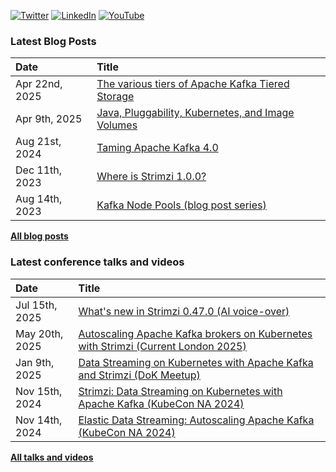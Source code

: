 [![Twitter](https://img.shields.io/badge/Twitter-1DA1F2?style=flat&logo=Twitter&logoColor=white&link=https://twitter.com/scholzj)](https://twitter.com/scholzj)
[![LinkedIn](https://img.shields.io/badge/LinkedIn-0077B5?style=flat&logo=LinkedIn&logoColor=white&link=https://www.linkedin.com/in/scholzj/)](https://www.linkedin.com/in/scholzj/)
[![YouTube](https://img.shields.io/badge/YouTube-red?style=flat&logo=YouTube&logoColor=white&link=https://www.youtube.com/channel/UCiT1zgJHHLhd5X-SyiLd2dw)](https://www.youtube.com/channel/UCiT1zgJHHLhd5X-SyiLd2dw)

### Latest Blog Posts

| Date          | Title |
|:--------------|:------|
| Apr 22nd, 2025 | [The various tiers of Apache Kafka Tiered Storage](https://strimzi.io/blog/2025/04/22/tha-various-tiers-of-apache-kafka-tiered-storage/) |
| Apr 9th, 2025 | [Java, Pluggability, Kubernetes, and Image Volumes](./blog-posts/java-pluggability-kubernetes-and-image-volumes.md) |
| Aug 21st, 2024 | [Taming Apache Kafka 4.0](https://strimzi.io/blog/2024/08/21/taming-apache-kafka-4.0/) |
| Dec 11th, 2023 | [Where is Strimzi 1.0.0?](https://strimzi.io/blog/2023/12/11/where-is-strimzi-1.0.0/) |
| Aug 14th, 2023 | [Kafka Node Pools (blog post series)](https://strimzi.io/blog/2023/08/14/kafka-node-pools-introduction/) |

[**All blog posts**](https://github.com/scholzj/scholzj/blob/master/BLOG-POSTS.md)

### Latest conference talks and videos

| Date           | Title |
|:---------------|:------|
| Jul 15th, 2025 | [What's new in Strimzi 0.47.0 (AI voice-over)](https://youtu.be/uxYkznM6m4c) |
| May 20th, 2025 | [Autoscaling Apache Kafka brokers on Kubernetes with Strimzi (Current London 2025)](https://current.confluent.io/post-conference-videos-2025/autoscaling-apache-kafka-brokers-on-kubernetes-with-strimzi-lnd25) |
| Jan 9th, 2025  | [Data Streaming on Kubernetes with Apache Kafka and Strimzi (DoK Meetup)](https://youtube.com/live/1yAaCgesHVA) |
| Nov 15th, 2024 | [Strimzi: Data Streaming on Kubernetes with Apache Kafka (KubeCon NA 2024)](https://youtu.be/q6WYs8AEEDk) |
| Nov 14th, 2024 | [Elastic Data Streaming: Autoscaling Apache Kafka (KubeCon NA 2024)](https://youtu.be/pj6eLTC2tv8) |

[**All talks and videos**](https://github.com/scholzj/scholzj/blob/master/VIDEOS.md)
